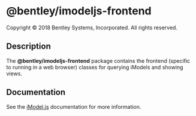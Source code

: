 ﻿# @bentley/imodeljs-frontend

Copyright © 2018 Bentley Systems, Incorporated. All rights reserved.

## Description

The __@bentley/imodeljs-frontend__ package contains the frontend (specific to running in a web browser) classes for querying iModels and showing views.

## Documentation

See the [iModel.js](https://www.imodeljs.org) documentation for more information.
